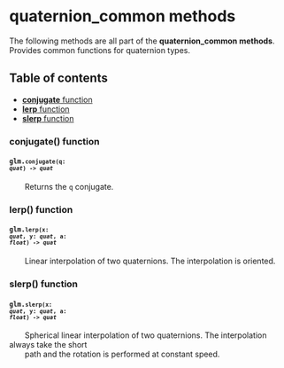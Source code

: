 [//]: # (generated using SlashBack 0.2.0)

  
# quaternion\_common methods  
The following methods are all part of the **quaternion\_common methods**\.  
Provides common functions for quaternion types\.  
## Table of contents  
  
* [**conjugate** function](#conjugate-function)  
* [**lerp** function](#lerp-function)  
* [**slerp** function](#slerp-function)  
  
### conjugate\(\) function  
#### <code>glm.<code>**conjugate**(**q**: *quat*) -\> *quat*</code></code>  
&emsp;&emsp;Returns the ``` q ``` conjugate\.  
  
### lerp\(\) function  
#### <code>glm.<code>**lerp**(**x**: *quat*, **y**: *quat*, **a**: *float*) -\> *quat*</code></code>  
&emsp;&emsp;Linear interpolation of two quaternions\. The interpolation is oriented\.  
  
### slerp\(\) function  
#### <code>glm.<code>**slerp**(**x**: *quat*, **y**: *quat*, **a**: *float*) -\> *quat*</code></code>  
&emsp;&emsp;Spherical linear interpolation of two quaternions\. The interpolation always take the short  
&emsp;&emsp;path and the rotation is performed at constant speed\.  
  
